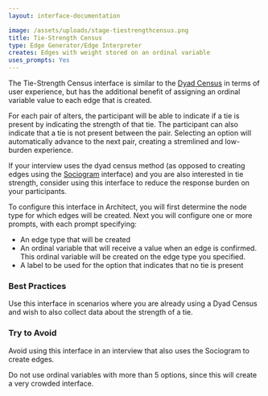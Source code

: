 ```yaml
---
layout: interface-documentation

image: /assets/uploads/stage-tiestrengthcensus.png
title: Tie-Strength Census
type: Edge Generator/Edge Interpreter
creates: Edges with weight stored on an ordinal variable
uses_prompts: Yes
---
```


<InterfaceSummary
  title="Tie-Strength Census"
  image="/assets/uploads/stage-tiestrengthcensus.png"
  type="Edge Generator/Edge Interpreter"
  creates="Edges with weight stored on an ordinal variable"
  usesprompts="true"
/>

The Tie-Strength Census interface is similar to the [Dyad Census](../interface-documentation/dyad-census) in terms of user experience, but has the additional benefit of assigning an ordinal variable value to each edge that is created.

For each pair of alters, the participant will be able to indicate if a tie is present by indicating the strength of that tie. The participant can also indicate that a tie is not present between the pair. Selecting an option will automatically advance to the next pair, creating a stremlined and low-burden experience.

If your interview uses the dyad census method (as opposed to creating edges using the [Sociogram](../interface-documentation/sociogram) interface) and you are also interested in tie strength, consider using this interface to reduce the response burden on your participants.

To configure this interface in Architect, you will first determine the node type for which edges will be created. Next you will configure one or more prompts, with each prompt specifying:

- An edge type that will be created
- An ordinal variable that will receive a value when an edge is confirmed. This ordinal variable will be created on the edge type you specified.
- A label to be used for the option that indicates that no tie is present

### Best Practices

<GoodPractice>

Use this interface in scenarios where you are already using a Dyad Census
and wish to also collect data about the strength of a tie.

</GoodPractice>

### Try to Avoid

<BadPractice>

Avoid using this interface in an interview that also uses the Sociogram to
create edges.

</BadPractice>

<BadPractice>

Do not use ordinal variables with more than 5 options, since this will
create a very crowded interface.

</BadPractice>
